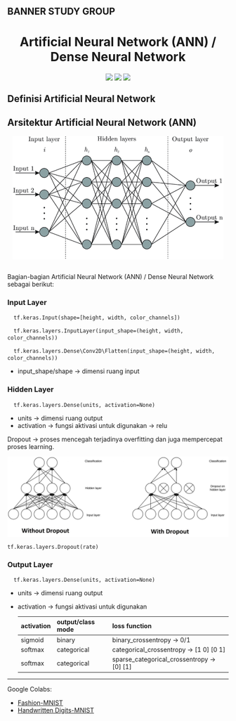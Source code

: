 BANNER STUDY GROUP
----
<h1 align="center"> Artificial Neural Network (ANN) / Dense Neural Network </h1>

<p align="center">
    <img src="https://img.shields.io/badge/python-3670A0?style=for-the-badge&logo=python&logoColor=ffdd54" style="vertical-align:middle">
    <img src="https://img.shields.io/badge/TensorFlow-%23FF6F00.svg?style=for-the-badge&logo=TensorFlow&logoColor=white" style="vertical-align:middle">
    <img src="https://img.shields.io/badge/Keras-%23D00000.svg?style=for-the-badge&logo=Keras&logoColor=white" style="vertical-align:middle">
</p>

## Definisi Artificial Neural Network

## Arsitektur Artificial Neural Network (ANN)

<p align="center">
    <img src="contents/ANN.png" alt="ANN/DNN" width="480" style="vertical-align:middle">
</p>

<br>Bagian-bagian Artificial Neural Network (ANN) / Dense Neural Network sebagai berikut:<br>
### Input Layer

  ```
    tf.keras.Input(shape=[height, width, color_channels])
  ```
  ```
    tf.keras.layers.InputLayer(input_shape=(height, width, color_channels))
  ```
  ```
    tf.keras.layers.Dense\Conv2D\Flatten(input_shape=(height, width, color_channels))
  ```
  - input_shape/shape → dimensi ruang input

### Hidden Layer
  ```
    tf.keras.layers.Dense(units, activation=None)
  ```
  - units → dimensi ruang output
  - activation → fungsi aktivasi untuk digunakan → relu
  
  Dropout → proses mencegah terjadinya overfitting dan juga mempercepat proses learning.
  
  <p align="center">
    <img src="contents/dropout.jpg" alt="dropout" width="640" style="vertical-align:middle">
  </p>
  
  ```
  tf.keras.layers.Dropout(rate)
  ```
  
  
### Output Layer

  ```
    tf.keras.layers.Dense(units, activation=None)
  ```
  - units → dimensi ruang output
  - activation → fungsi aktivasi untuk digunakan
  
    | activation  | output/class mode | loss function | 
    |     ---     |        ---        |     ---       |
    |   sigmoid   |      binary       |  binary_crossentropy → 0/1 |
    |   softmax   |   categorical     |     categorical_crossentropy → [1 0] [0 1]|
    |   softmax   |   categorical     |  sparse_categorical_crossentropy → [0] [1] |

----
Google Colabs: 
- [Fashion-MNIST](https://colab.research.google.com/drive/1ZwvOVEfuFmZ7tkQq4r-1kla9xpofMF5_?usp=sharing)
- [Handwritten Digits-MNIST](https://colab.research.google.com/drive/1U1xKoEehgWVvq5cEuf1A4LcurWSt1WFA?usp=sharing)
